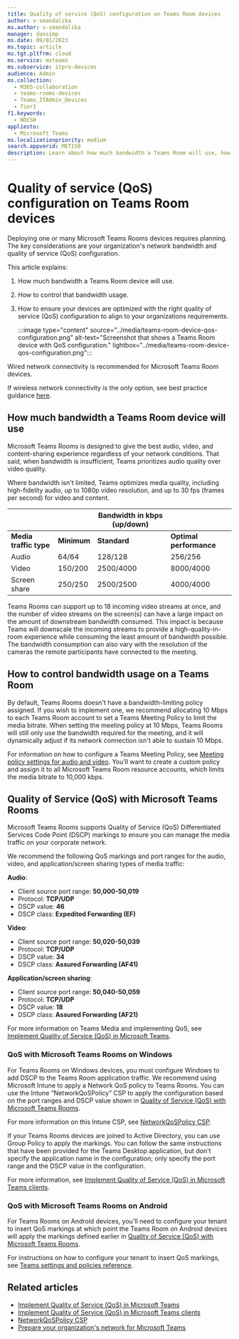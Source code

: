 ```yaml
---
title: Quality of service (QoS) configuration on Teams Room devices
author: v-smandalika
ms.author: v-smandalika
manager: dansimp
ms.date: 09/01/2023
ms.topic: article
ms.tgt.pltfrm: cloud
ms.service: msteams
ms.subservice: itpro-devices
audience: Admin
ms.collection: 
  - M365-collaboration
  - teams-rooms-devices
  - Teams_ITAdmin_Devices
  - Tier1
f1.keywords: 
  - NOCSH
appliesto: 
  - Microsoft Teams
ms.localizationpriority: medium
search.appverid: MET150
description: Learn about how much bandwidth a Teams Room will use, how to control that bandwidth usage, and how to ensure your devices are optimized with the right quality of service configuration to align to your organizations requirements.
---
```


# Quality of service (QoS) configuration on Teams Room devices

Deploying one or many Microsoft Teams Rooms devices requires planning. The key considerations are your organization's network bandwidth and quality of service (QoS) configuration.

This article explains:

1. How much bandwidth a Teams Room device will use.
1. How to control that bandwidth usage.
1. How to ensure your devices are optimized with the right quality of service (QoS) configuration to align to your organizations requirements.

   :::image type="content" source="../media/teams-room-device-qos-configuration.png" alt-text="Screenshot that shows a Teams Room device with QoS configuration." lightbox="../media/teams-room-device-qos-configuration.png":::

Wired network connectivity is recommended for Microsoft Teams Room devices.

If wireless network connectivity is the only option, see best practice guidance [here](../rooms/rooms-plan.md).

## How much bandwidth a Teams Room device will use

Microsoft Teams Rooms is designed to give the best audio, video, and content-sharing experience regardless of your network conditions. That said, when bandwidth is insufficient, Teams prioritizes audio quality over video quality.

Where bandwidth isn't limited, Teams optimizes media quality, including high-fidelity audio, up to 1080p video resolution, and up to 30 fps (frames per second) for video and content.

|||Bandwidth in kbps (up/down)||
|---------|---------|---------|---------|
| **Media traffic type**   | **Minimum**         |**Standard**       |**Optimal performance**|
| Audio     | 64/64    | 128/128       | 256/256         |
| Video     | 150/200        | 2500/4000         | 8000/4000         |
| Screen share     | 250/250         | 2500/2500         | 4000/4000         |

Teams Rooms can support up to 18 incoming video streams at once, and the number of video streams on the screen(s) can have a large impact on the amount of downstream bandwidth consumed. This impact is because Teams will downscale the incoming streams to provide a high-quality-in-room experience while consuming the least amount of bandwidth possible.  The bandwidth consumption can also vary with the resolution of the cameras the remote participants have connected to the meeting.

## How to control bandwidth usage on a Teams Room

By default, Teams Rooms doesn't have a bandwidth-limiting policy assigned. If you wish to implement one, we recommend allocating 10 Mbps to each Teams Room account to set a Teams Meeting Policy to limit the media bitrate. When setting the meeting policy at 10 Mbps, Teams Rooms will still only use the bandwidth required for the meeting, and it will dynamically adjust if its network connection isn't able to sustain 10 Mbps.

For information on how to configure a Teams Meeting Policy, see [Meeting policy settings for audio and video](../meeting-policies-audio-and-video.md). You’ll want to create a custom policy and assign it to all Microsoft Teams Room resource accounts, which limits the media bitrate to 10,000 kbps.

## Quality of Service (QoS) with Microsoft Teams Rooms

Microsoft Teams Rooms supports Quality of Service (QoS) Differentiated Services Code Point (DSCP) markings to ensure you can manage the media traffic on your corporate network.

We recommend the following QoS markings and port ranges for the audio, video, and application/screen sharing types of media traffic:

**Audio**:

- Client source port range: **50,000-50,019**
- Protocol: **TCP/UDP**
- DSCP value: **46**
- DSCP class: **Expedited Forwarding (EF)**

**Video**:

- Client source port range: **50,020-50,039**
- Protocol: **TCP/UDP**
- DSCP value: **34**
- DSCP class: **Assured Forwarding (AF41)**

**Application/screen sharing**:

- Client source port range: **50,040-50,059**
- Protocol: **TCP/UDP**
- DSCP value: **18**
- DSCP class: **Assured Forwarding (AF21)**

For more information on Teams Media and implementing QoS, see [Implement Quality of Service (QoS) in Microsoft Teams](../QoS-in-Teams.md).

### QoS with Microsoft Teams Rooms on Windows

For Teams Rooms on Windows devices, you must configure Windows to add DSCP to the Teams Room application traffic. We recommend using Microsoft Intune to apply a Network QoS policy to Teams Rooms. You can use the Intune “NetworkQoSPolicy” CSP to apply the configuration based on the port ranges and DSCP value shown in [Quality of Service (QoS) with Microsoft Teams Rooms](#quality-of-service-qos-with-microsoft-teams-rooms).

For more information on this Intune CSP, see [NetworkQoSPolicy CSP](/windows/client-management/mdm/networkqospolicy-csp).

If your Teams Rooms devices are joined to Active Directory, you can use Group Policy to apply the markings. You can follow the same instructions that have been provided for the Teams Desktop application, but don't specify the application name in the configuration; only specify the port range and the DSCP value in the configuration.

For more information, see [Implement Quality of Service (QoS) in Microsoft Teams clients](../QoS-in-Teams-clients.md).

### QoS with Microsoft Teams Rooms on Android

For Teams Rooms on Android devices, you'll need to configure your tenant to insert QoS markings at which point the Teams Room on Android devices will apply the markings defined earlier in [Quality of Service (QoS) with Microsoft Teams Rooms](#quality-of-service-qos-with-microsoft-teams-rooms).

For instructions on how to configure your tenant to insert QoS markings, see [Teams settings and policies reference](../settings-policies-reference.md).

## Related articles

- [Implement Quality of Service (QoS) in Microsoft Teams](../QoS-in-Teams.md)
- [Implement Quality of Service (QoS) in Microsoft Teams clients](../QoS-in-Teams-clients.md)
- [NetworkQoSPolicy CSP](/windows/client-management/mdm/networkqospolicy-csp)
- [Prepare your organization's network for Microsoft Teams](../prepare-network.md)

